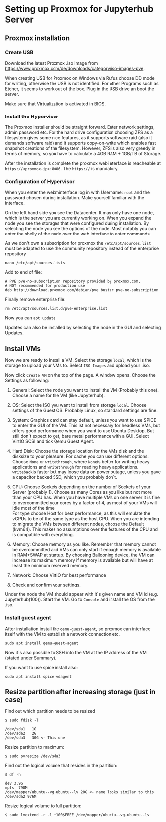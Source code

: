 # Setting up Proxmox for Jupyterhub Server

## Proxmox installation

### Create USB

Download the latest Proxmox .iso image from https://www.proxmox.com/de/downloads/category/iso-images-pve.

When creating USB for Proxmox on Windows via Rufus choose DD mode for writing, otherwise the USB is not identified. For other Programs such as Etcher, it seems to work out of the box. Plug in the USB drive an boot the server.  

Make sure that Virtualization is activated in BIOS.

### Install the Hypervisor

The Proxmox installer should be straight forward. Enter network settings, admin password etc. For the hard drive configuration choosing ZFS as a filesystem gives some nice features, as it supports software raid (also it demands software raid) and it supports copy-on-write which enables fast snapshot creations of the filesystem. However, ZFS is also very greedy in terms of memory, so you have to calculate a 4GB RAM + 1GB/TB of Storage.

After the installation is complete the proxmox webi nterface is reacheable at ```https://<proxmox-ip>:8006```. The ```https://``` is mandatory.

### Configuration of Hypervisor

When you enter the webminterface log in with Username: ```root``` and the password chosen during installation. Make yourself familiar with the interface.

On the left hand side you see the Datacenter. It may only have one node, which is the server you are currently working on. When you expand the node you see the storages that were configured during installation. By selecting the node you see the options of the node. Most notably you can enter the shelly of the node over the web interface to enter commands.

As we don't own a subscription for proxmox the ```/etc/apt/sources.list``` must be adapted to use the community repository instead of the enterprise repository

```
nano /etc/apt/sources.lists
```
Add to end of file:
```
# PVE pve-no-subscription repository provided by proxmox.com,
# NOT recommended for production use
deb http://download.proxmox.com/debian/pve buster pve-no-subscription
```
Finally remove enterprise file:
```
rm /etc/apt/sources.list.d/pve-enterprise.list
```
Now you can ```apt update```

Updates can also be installed by selecting the node in the GUI and selecting Updates.

## Install VMs

Now we are ready to install a VM. Select the storage ```local```, which is the storage to upload your VMs to. Select ```ISO Images``` and upload your .iso.

Now click ```Create VM``` on the top of the page. A window opens. Choose the Settings as following:
1. General: Select the node you want to install the VM (Probably this one). Choose a name for the VM (like Jupyterhub).  
2. OS: Select the ISO you want to install from storage ```local```. Choose settings of the Guest OS. Probably Linux, so standard settings are fine.  
3. System: Graphics card can stay default, unless you want to use SPICE to enter the GUI of the VM. This ist not necessary for headless VMs, but offers good performance when you want to use Ubuntu Desktop. But still don`t expect to get, bare metal performance with a GUI. Select VirtIO SCSI and tick Qemu Guest Agent.  
4. Hard Disk: Choose the storage location for the VMs disk and the disksize to your pleasure. For cache you can use different options: Choose ```None``` or ```writethrough```, where ```None```is better for writing heavy applications and ```writethrough``` for reading heavy applications. ```writeback```is faster but may loose data on power outage, unless you gave a capacitor backed SSD, which you probably don`t.
5. CPU: Choose Sockets depending on the number of Sockets of your Server (probably 1). Choose as many Cores as you like but not more than your CPU has. When you have multiple VMs on one server it is fine to overcommitted your cores by a factor of 4, as most of your VMs will idle most of the time.   
For type choose Host for best performance, as this will emulate the vCPUs to be of the same type as the host CPU. When you are intending to migrate the VMs between different nodes, choose the Default (kvm64). This makes no assumptions over the features of the CPU and is compatible with everything.

6. Memory: Choose memory as you like. Remember that memory cannot be overcommitted and VMs can only start if enough memory is available in RAM+SWAP at startup. By choosing Ballooning device, the VM can increase its maximum memory if memory is available but will have at least the minimum reserved memory.

7. Network: Choose VirtIO for best performance

8. Check and confirm your settings.

Under the node the VM should appear with it`s given name and VM id (e.g. Jupyterhub(100)). Start the VM. Go to ```Console``` and install the OS from the .iso. 

### Install guest agent

After installation install the ```qemu-guest-agent```, so proxmox can interface itself with the VM to establish a network connection etc.

```
sudo apt install qemu-guest-agent
```

Now it`s also possible to SSH into the VM at the IP address of the VM (stated under Summary).

If you want to use spice install also:
````
sudo apt install spice-vdagent
````

## Resize partition after increasing storage (just in case)
Find out which partition needs to be resized
````
$ sudo fdisk -l

/dev/sda1   1G
/dev/sda2   2G
/dev/sda3   30G <- This one

````
Resize partition to maximum:
````
$ sudo pvresize /dev/sda3
````

Find out the logical volume that resides in the partition:

````
$ df -h

dev 3.9G
mpfs  798M
/dev/mapper/ubuntu--vg-ubuntu--lv 20G <- name looks similar to this
/dev/sda2 976M
````

Resize logical volume to full partition:

````
$ sudo lvextend -r -l +100$FREE /dev/mapper/ubuntu--vg-ubuntu--lv
